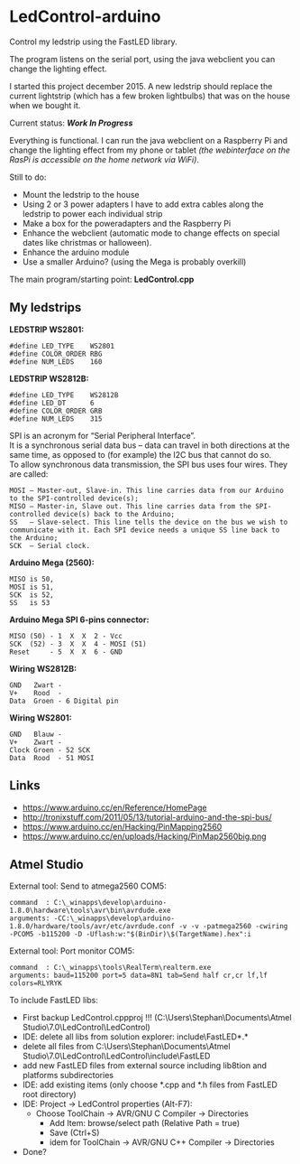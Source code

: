 # LedControl-arduino

Control my ledstrip using the FastLED library.

The program listens on the serial port, using the java webclient you can change the lighting effect.

I started this project december 2015. A new ledstrip should replace the current lightstrip (which has a few broken lightbulbs)
that was on the house when we bought it.

Current status: _**Work In Progress**_

Everything is functional. I can run the java webclient on a Raspberry Pi and change the lighting effect from my phone or tablet
_(the webinterface on the RasPi is accessible on the home network via WiFi)_. 

Still to do:
* Mount the ledstrip to the house
* Using 2 or 3 power adapters I have to add extra cables along the ledstrip to power each individual strip
* Make a box for the poweradapters and the Raspberry Pi
* Enhance the webclient (automatic mode to change effects on special dates like christmas or halloween).
* Enhance the arduino module
* Use a smaller Arduino? (using the Mega is probably overkill)

The main program/starting point: **LedControl.cpp** 


## My ledstrips

**LEDSTRIP WS2801:**

    #define LED_TYPE    WS2801
    #define COLOR_ORDER RBG
    #define NUM_LEDS    160

**LEDSTRIP WS2812B:**

    #define LED_TYPE    WS2812B
    #define LED_DT      6    
    #define COLOR_ORDER GRB
    #define NUM_LEDS    315

SPI is an acronym for “Serial Peripheral Interface”.  
It is a synchronous serial data bus – data can travel in both directions at the same time, as opposed to (for example) the I2C bus that cannot do so.  
To allow synchronous data transmission, the SPI bus uses four wires. They are called:

    MOSI – Master-out, Slave-in. This line carries data from our Arduino to the SPI-controlled device(s);
    MISO – Master-in, Slave out. This line carries data from the SPI-controlled device(s) back to the Arduino;
    SS   – Slave-select. This line tells the device on the bus we wish to communicate with it. Each SPI device needs a unique SS line back to the Arduino;
    SCK  – Serial clock.

**Arduino Mega (2560):**

    MISO is 50, 
    MOSI is 51,
    SCK  is 52,
    SS   is 53

**Arduino Mega SPI 6-pins connector:**

    MISO (50) - 1  X  X  2 - Vcc
    SCK  (52) - 3  X  X  4 - MOSI (51)
    Reset     - 5  X  X  6 - GND

**Wiring WS2812B:**

    GND   Zwart - 
    V+    Rood  -
    Data  Groen - 6 Digital pin

**Wiring WS2801:**

    GND   Blauw - 
    V+    Zwart -
    Clock Groen - 52 SCK
    Data  Rood  - 51 MOSI
    
## Links
* https://www.arduino.cc/en/Reference/HomePage  
* http://tronixstuff.com/2011/05/13/tutorial-arduino-and-the-spi-bus/  
* https://www.arduino.cc/en/Hacking/PinMapping2560  
* https://www.arduino.cc/en/uploads/Hacking/PinMap2560big.png  

## Atmel Studio

External tool: Send to atmega2560 COM5:

    command  : C:\_winapps\develop\arduino-1.8.0\hardware\tools\avr\bin\avrdude.exe
    arguments: -CC:\_winapps\develop\arduino-1.8.0/hardware/tools/avr/etc/avrdude.conf -v -v -patmega2560 -cwiring -PCOM5 -b115200 -D -Uflash:w:"$(BinDir)\$(TargetName).hex":i
    
  
External tool: Port monitor COM5:

    command  : C:\_winapps\tools\RealTerm\realterm.exe
    arguments: baud=115200 port=5 data=8N1 tab=Send half cr,cr lf,lf  colors=RLYRYK


To include FastLED libs:
* First backup LedControl.cppproj !!! (C:\Users\Stephan\Documents\Atmel Studio\7.0\LedControl\LedControl\)
* IDE: delete all libs from solution explorer: include\FastLED\*.*
* delete all files from C:\Users\Stephan\Documents\Atmel Studio\7.0\LedControl\LedControl\include\FastLED
* add new FastLED files from external source including lib8tion and platforms subdirectories
* IDE: add existing items (only choose *.cpp and *.h files from FastLED root directory)
* IDE: Project -> LedControl properties (Alt-F7):
  * Choose ToolChain -> AVR/GNU C Compiler -> Directories
    * Add Item: browse/select path (Relative Path = true)
	* Save (Ctrl+S)
	* idem for ToolChain -> AVR/GNU C++ Compiler -> Directories
* Done?